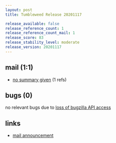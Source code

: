 ```yaml
---
layout: post
title: Tumbleweed Release 20201117

release_available: false
release_reference_count: 1
release_reference_count_mail: 1
release_score: 83
release_stability_level: moderate
release_version: 20201117
---
```


## mail (1:1)

- [no summary given](https://github.com/boombatower/tumbleweed-review/issues/10) (1 refs)

## bugs (0)

<!--more-->

no relevant bugs due to [loss of bugzilla API access](https://bugzilla.opensuse.org/show_bug.cgi?id=1157722)



## links

- [mail announcement](https://github.com/boombatower/tumbleweed-review/issues/10)
